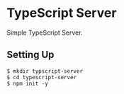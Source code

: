 # TypeScript Server

Simple TypeScript Server.

## Setting Up

```
$ mkdir typscript-server
$ cd typescript-server
$ npm init -y
```
